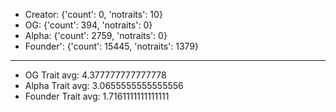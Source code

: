 * Creator: {'count': 0, 'notraits': 10}
* OG: {'count': 394, 'notraits': 0}
* Alpha: {'count': 2759, 'notraits': 0}
* Founder': {'count': 15445, 'notraits': 1379}

---
* OG Trait avg: 4.377777777777778
* Alpha Trait avg: 3.0655555555555556
* Founder Trait avg: 1.7161111111111111
